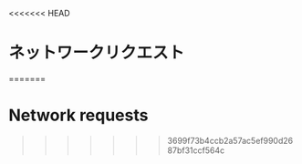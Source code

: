 
<<<<<<< HEAD
# ネットワークリクエスト
=======
# Network requests
>>>>>>> 3699f73b4ccb2a57ac5ef990d2687bf31ccf564c
